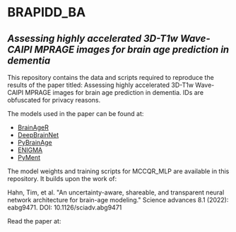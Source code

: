 # BRAPIDD_BA

<h2><em>Assessing highly accelerated 3D-T1w Wave-CAIPI MPRAGE images for brain age prediction in dementia</h2></em>


This repository contains the data and scripts required to reproduce the results of the paper titled: Assessing highly accelerated 3D-T1w Wave-CAIPI MPRAGE images for brain age prediction in dementia. IDs are obfuscated for privacy reasons. 

The models used in the paper can be found at:

- [BrainAgeR](https://github.com/james-cole/brainageR)
- [DeepBrainNet](https://github.com/vishnubashyam/DeepBrainNet)
- [PyBrainAge](https://github.com/james-cole/PyBrainAge)
- [ENIGMA](https://photon-ai.com/enigma_brainage)
- [PyMent](https://github.com/estenhl/pyment-public)

The model weights and training scripts for MCCQR_MLP are available in this repository. It builds upon the work of:

Hahn, Tim, et al. "An uncertainty-aware, shareable, and transparent neural network architecture for brain-age modeling." Science advances 8.1 (2022): eabg9471. DOI: 10.1126/sciadv.abg9471


Read the paper at: 
